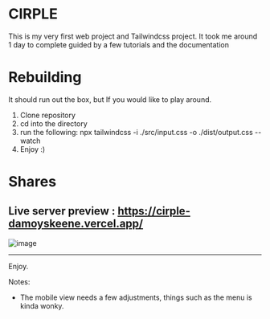 # CIRPLE 
This is my very first web project and Tailwindcss project. It took me around 1 day to complete guided by a few tutorials and the documentation 

# Rebuilding

It should run out the box, but If you would like to play around.

1. Clone repository
2. cd into the directory 
3. run the following: npx tailwindcss -i ./src/input.css -o ./dist/output.css --watch
4. Enjoy :)


# Shares

## Live server preview : https://cirple-damoyskeene.vercel.app/

![image](https://user-images.githubusercontent.com/76825589/160300590-34f4198d-59ce-4af9-9e75-1011cd6ddaa8.png)


---

Enjoy. 

Notes: 

- The mobile view needs a few adjustments, things such as the menu is kinda wonky.
